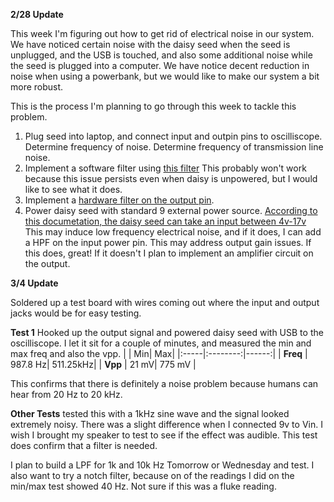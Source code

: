 **2/28 Update**


This week I'm figuring out how to get rid of electrical noise in our system. We have noticed certain noise with the daisy seed when the seed is unplugged, and the USB is touched, and also some additional noise while the seed is plugged into a computer. We have notice decent reduction in noise when using a powerbank, but we would like to make our system a bit more robust.

This is the process I'm planning to go through this week to tackle this problem. 

1. Plug seed into laptop, and connect input and outpin pins to oscilliscope. Determine frequency of noise. Determine frequency of transmission line noise. 
2. Implement a software filter using [this filter](https://electro-smith.github.io/DaisySP/classdaisysp_1_1_one_pole.html) This probably won't work because this issue persists even when daisy is unpowered, but I would like to see what it does. 
3. Implement a [hardware filter on the output pin](https://www.arrow.com/en/research-and-events/articles/using-capacitors-to-filter-electrical-noise). 
4. Power daisy seed with standard 9 external power source. [According to this documetation, the daisy seed can take an input between 4v-17v](https://daisy.nyc3.cdn.digitaloceanspaces.com/products/seed/Daisy_Seed_datasheet_v1.0.6.pdf) This may induce low frequency electrical noise, and if it does, I can add a HPF on the input power pin. This may address output gain issues. If this does, great! If it doesn't I plan to implement an amplifier circuit on the output.


**3/4 Update**

Soldered up a test board with wires coming out where the input and output jacks would be for easy testing. 

**Test 1** 
Hooked up the output signal and powered daisy seed with USB to the oscilliscope. I let it sit for a couple of minutes, and measured the min and max freq and also the vpp. 
|  |  Min| Max|
|:-----|:--------:|------:|
| **Freq**  | 987.8 Hz| 511.25kHz|
| **Vpp**  | 21 mV| 775 mV |

This confirms that there is definitely a noise problem because humans can hear from 20 Hz to 20 kHz. 

**Other Tests**
tested this with a 1kHz sine wave and the signal looked extremely noisy. There was a slight difference when I connected 9v to Vin. I wish I brought my speaker to test to see if the effect was audible. This test does confirm that a filter is needed.

I plan to build a LPF for 1k and 10k Hz Tomorrow or Wednesday and test. 
I also want to try a notch filter, because on of the readings I did on the min/max test showed 40 Hz. Not sure if this was a fluke reading. 
